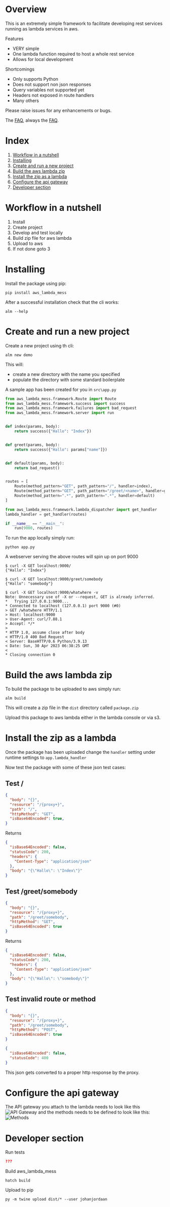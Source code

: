 # Overview

This is an extremely simple framework to facilitate developing rest services running as lambda services in aws. 

Features
* VERY simple
* One lambda function required to host a whole rest service
* Allows for local development

Shortcomings
* Only supports Python
* Does not support non json responses
* Query variables not supported yet
* Headers not exposed in route handlers
* Many others

Please raise issues for any enhancements or bugs. 

The [FAQ](FAQ.md), always the [FAQ](FAQ.md).

# Index
1. [Workflow in a nutshell](#Workflow-in-a-nutshell)
2. [Installing](#Installing)
3. [Create and run a new project](#Create-and-run-a-new-project)
4. [Build the aws lambda zip](#Build-the-aws-lambda-zip)
5. [Install the zip as a lambda](#Install-the-zip-as-a-lambda)
6. [Configure the api gateway](#Configure-the-api-gateway)
7. [Developer section](#Developer-section)

# Workflow in a nutshell
1. Install
2. Create project
3. Develop and test locally
4. Build zip file for aws lambda
5. Upload to aws
6. If not done goto 3

# Installing

Install the package using pip: 
```shell
pip install aws_lambda_mess
```
After a successful installation check that the cli works:
```shell
alm --help
```

# Create and run a new project
Create a new project using th cli:
```shell
alm new demo
```
This will: 
 * create a new directory with the name you specified 
 * populate the directory with some standard boilerplate

A sample app has been created for you in ```src\app.py``` 

```python
from aws_lambda_mess.framework.Route import Route
from aws_lambda_mess.framework.success import success
from aws_lambda_mess.framework.failures import bad_request
from aws_lambda_mess.framework.server import run


def index(params, body):
    return success({"Hallo": "Index"})


def greet(params, body):
    return success({"Hallo": params["name"]})


def default(params, body):
    return bad_request()


routes = [
    Route(method_pattern="GET", path_pattern="/", handler=index),
    Route(method_pattern="GET", path_pattern="/greet/<name>", handler=greet),
    Route(method_pattern=".*", path_pattern=".*", handler=default)
]

from aws_lambda_mess.framework.lambda_dispatcher import get_handler
lambda_handler = get_handler(routes)

if __name__ == "__main__":
    run(9000, routes)
```

To run the app locally simply run:
```shell
python app.py
```

A webserver serving the above routes  will spin up on port 9000

```shell
$ curl -X GET localhost:9000/
{"Hallo": "Index"}

$ curl -X GET localhost:9000/greet/somebody
{"Hallo": "somebody"}

$ curl -X GET localhost:9000/whatwhere -v
Note: Unnecessary use of -X or --request, GET is already inferred.
*   Trying 127.0.0.1:9000...
* Connected to localhost (127.0.0.1) port 9000 (#0)
> GET /whatwhere HTTP/1.1
> Host: localhost:9000
> User-Agent: curl/7.88.1
> Accept: */*
>
* HTTP 1.0, assume close after body
< HTTP/1.0 400 Bad Request
< Server: BaseHTTP/0.6 Python/3.9.13
< Date: Sun, 30 Apr 2023 06:38:25 GMT
<
* Closing connection 0
```

# Build the aws lambda zip

To build the package to be uploaded to aws simply run:
```shell
alm build
```
This will create a zip file in the ```dist``` directory called ```package.zip```

Upload this package to aws lambda either in the lambda console or via s3.

# Install the zip as a lambda
Once the package has been uploaded change the ```handler``` setting under runtime settings to ```app.lambda_handler```

Now test the package with some of these json test cases:

## Test /
```json
{
  "body": "{}",
  "resource": "/{proxy+}",
  "path": "/",
  "httpMethod": "GET",
  "isBase64Encoded": true,
}
```
Returns 
```json
{
  "isBase64Encoded": false,
  "statusCode": 200,
  "headers": {
    "Content-Type": "application/json"
  },
  "body": "{\"Hallo\": \"Index\"}"
}
```
## Test /greet/somebody
```json
{
  "body": "{}",
  "resource": "/{proxy+}",
  "path": "/greet/somebody",
  "httpMethod": "GET",
  "isBase64Encoded": true
}
```
Returns
```json
{
  "isBase64Encoded": false,
  "statusCode": 200,
  "headers": {
    "Content-Type": "application/json"
  },
  "body": "{\"Hallo\": \"somebody\"}"
}
```
## Test invalid route or method
```json
{
  "body": "{}",
  "resource": "/{proxy+}",
  "path": "/greet/somebody",
  "httpMethod": "POST",
  "isBase64Encoded": true
}
```
```json
{
  "isBase64Encoded": false,
  "statusCode": 400
}
```
This json gets converted to a proper http response by the proxy.

# Configure the api gateway
The API gateway you attach to the lambda needs to look like this
![API Gateway](/media/aws_api_gateway.png)
and the methods needs to be defined to look like this:
![Methods](/media/aws_api_gateway_integration_request.png)

# Developer section
Run tests
```json
???
```
Build aws_lambda_mess
```shell
hatch build
```
Upload to pip
```shell
py -m twine upload dist/* --user johanjordaan
```




